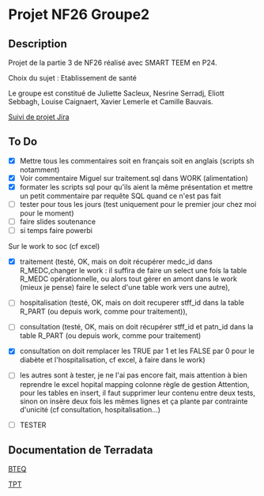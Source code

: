 # Projet NF26 Groupe2

## Description

Projet de la partie 3 de NF26 réalisé avec SMART TEEM en P24.

Choix du sujet : Etablissement de santé

Le groupe est constitué de Juliette Sacleux, Nesrine Serradj, Eliott Sebbagh, Louise Caignaert, Xavier Lemerle et Camille Bauvais.

[Suivi de projet Jira](https://nf26groupe2.atlassian.net/jira/software/projects/SCRUM/boards/1/backlog)

## To Do
- [X] Mettre tous les commentaires soit en français soit en anglais (scripts sh notamment)
- [X] Voir commentaire Miguel sur traitement.sql dans WORK (alimentation)
- [X] formater les scripts sql pour qu'ils aient la même présentation et mettre un petit commentaire par requête SQL quand ce n'est pas fait
- [ ] tester pour tous les jours (test uniquement pour le premier jour chez moi pour le moment)
- [ ] faire slides soutenance
- [ ] si temps faire powerbi

Sur le work to soc (cf excel)
- [X] traitement (testé, OK, mais on doit récupérer medc_id dans R_MEDC,changer le work :  il suffira de faire un select une fois la table R_MEDC opérationnelle, ou alors tout gérer en amont dans le work (mieux je pense) faire le select d'une table work vers une autre),
- [ ]  hospitalisation (testé, OK, mais on doit recuperer stff_id dans la table R_PART (ou depuis work, comme pour traitement)), 
- [ ] consultation (testé, OK, mais on doit récupérer stff_id et patn_id dans la table R_PART (ou depuis work, comme pour traitement)
- [X] consultation on doit remplacer les TRUE par 1 et les FALSE par 0 pour le diabète et l'hospitalisation, cf excel, à faire dans le work)
- [ ] les autres sont à tester, je ne l'ai pas encore fait, mais attention à bien reprendre le excel hopital mapping colonne règle de gestion
Attention, pour les tables en insert, il faut supprimer leur contenu entre deux tests, sinon on insère deux fois les mêmes lignes et ça plante par contrainte d'unicité (cf consultation, hospitalisation...)

- [ ] TESTER 
## Documentation de Terradata

[BTEQ](https://docs.teradata.com/r/Enterprise_IntelliFlex_Lake_VMware/Basic-Teradata-Query-Reference-17.20/Introduction-to-BTEQ/BTEQ-Operation-in-the-Client-Server-Environment/BTEQ-Communication)

[TPT](https://www.google.com/url?sa=t&source=web&rct=j&opi=89978449&url=https://quickstarts.teradata.com/tools-and-utilities/run-bulkloads-efficiently-with-teradata-parallel-transporter.html&ved=2ahUKEwjvodTlssGGAxUgUaQEHQLLDTwQFnoECBIQAQ&usg=AOvVaw1lBRZClWMFdRnEst-f-i4L)
